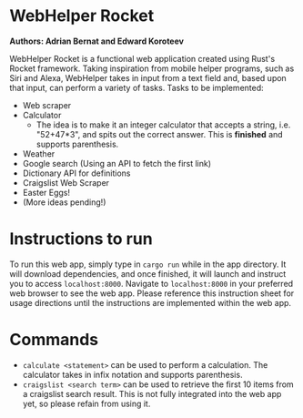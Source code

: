 # WebHelper Rocket
**Authors: Adrian Bernat and Edward Koroteev**

WebHelper Rocket is a functional web application created using Rust's Rocket framework.
Taking inspiration from mobile helper programs, such as Siri and Alexa, WebHelper takes
in input from a text field and, based upon that input, can perform a variety of tasks.
Tasks to be implemented:
* Web scraper
* Calculator
  * The idea is to make it an integer calculator that accepts a string, i.e. "52+47*3",
    and spits out the correct answer. This is **finished** and supports parenthesis.
* Weather
* Google search (Using an API to fetch the first link)
* Dictionary API for definitions
* Craigslist Web Scraper
* Easter Eggs!
* (More ideas pending!)

# Instructions to run
To run this web app, simply type in `cargo run` while in the app directory. It will download dependencies, and once finished, it will launch and instruct you to access `localhost:8000`. Navigate to `localhost:8000` in your preferred web browser to see the web app. Please reference this instruction sheet for usage directions until the instructions are implemented within the web app.
# Commands
* `calculate <statement>` can be used to perform a calculation. The calculator takes in infix notation and supports parenthesis.
* `craigslist <search term>` can be used to retrieve the first 10 items from a craigslist search result. This is not fully integrated into the web app yet, so please refain from using it.
